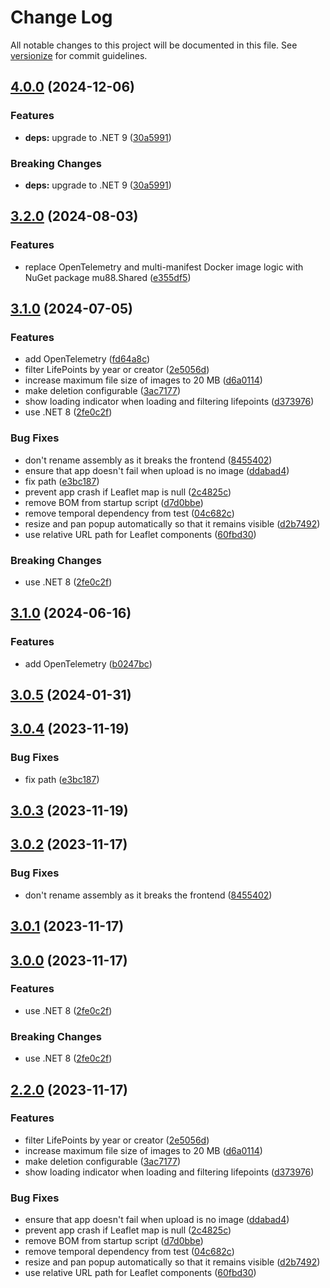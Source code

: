 # Change Log

All notable changes to this project will be documented in this file. See [versionize](https://github.com/versionize/versionize) for commit guidelines.

<a name="4.0.0"></a>
## [4.0.0](https://www.github.com/mu88/ThisIsYourLife/releases/tag/v4.0.0) (2024-12-06)

### Features

* **deps:** upgrade to .NET 9 ([30a5991](https://www.github.com/mu88/ThisIsYourLife/commit/30a59917e0d19261fe45de41c890d2894290c232))

### Breaking Changes

* **deps:** upgrade to .NET 9 ([30a5991](https://www.github.com/mu88/ThisIsYourLife/commit/30a59917e0d19261fe45de41c890d2894290c232))

<a name="3.2.0"></a>
## [3.2.0](https://www.github.com/mu88/ThisIsYourLife/releases/tag/v3.2.0) (2024-08-03)

### Features

* replace OpenTelemetry and multi-manifest Docker image logic with NuGet package mu88.Shared ([e355df5](https://www.github.com/mu88/ThisIsYourLife/commit/e355df5bbcf4e885cbd946113401bba47a2078a2))

<a name="3.1.0"></a>
## [3.1.0](https://www.github.com/mu88/ThisIsYourLife/releases/tag/v3.1.0) (2024-07-05)

### Features

* add OpenTelemetry ([fd64a8c](https://www.github.com/mu88/ThisIsYourLife/commit/fd64a8c60d83efdd9100a7d19e45b51e6c0dda34))
* filter LifePoints by year or creator ([2e5056d](https://www.github.com/mu88/ThisIsYourLife/commit/2e5056dda6f54f73f02cc37bccc5fb43af315cd4))
* increase maximum file size of images to 20 MB ([d6a0114](https://www.github.com/mu88/ThisIsYourLife/commit/d6a01149c5fc6a46a0c84bdbc07bce67a45ef117))
* make deletion configurable ([3ac7177](https://www.github.com/mu88/ThisIsYourLife/commit/3ac7177f5f633e5ff5a84c4d624a8b6ca37ddbf6))
* show loading indicator when loading and filtering lifepoints ([d373976](https://www.github.com/mu88/ThisIsYourLife/commit/d3739762bab3874db7cfe143a31a2a748192166f))
* use .NET 8 ([2fe0c2f](https://www.github.com/mu88/ThisIsYourLife/commit/2fe0c2fe18be39a569e027ca40c7b398ec82792d))

### Bug Fixes

* don't rename assembly as it breaks the frontend ([8455402](https://www.github.com/mu88/ThisIsYourLife/commit/8455402e7511f1e621a1540fcf684ad9fe8412e4))
* ensure that app doesn't fail when upload is no image ([ddabad4](https://www.github.com/mu88/ThisIsYourLife/commit/ddabad4f032a220915ac5386d056d910821cefee))
* fix path ([e3bc187](https://www.github.com/mu88/ThisIsYourLife/commit/e3bc187d92d93761318269aa3e587356fd4b6e6c))
* prevent app crash if Leaflet map is null ([2c4825c](https://www.github.com/mu88/ThisIsYourLife/commit/2c4825c32805bf9c85db7111bbcce5099c94c335))
* remove BOM from startup script ([d7d0bbe](https://www.github.com/mu88/ThisIsYourLife/commit/d7d0bbef1515bc205293a293af958b83993918a4))
* remove temporal dependency from test ([04c682c](https://www.github.com/mu88/ThisIsYourLife/commit/04c682c6169bfecce88b36a6f074ea8276c1e837))
* resize and pan popup automatically so that it remains visible ([d2b7492](https://www.github.com/mu88/ThisIsYourLife/commit/d2b74922dff90b107f81b44ed7f650ff29a0d343))
* use relative URL path for Leaflet components ([60fbd30](https://www.github.com/mu88/ThisIsYourLife/commit/60fbd30952b6e2b4174f3b3623ece2bf5847950c))

### Breaking Changes

* use .NET 8 ([2fe0c2f](https://www.github.com/mu88/ThisIsYourLife/commit/2fe0c2fe18be39a569e027ca40c7b398ec82792d))

<a name="3.1.0"></a>
## [3.1.0](https://www.github.com/mu88/ThisIsYourLife/releases/tag/v3.1.0) (2024-06-16)

### Features

* add OpenTelemetry ([b0247bc](https://www.github.com/mu88/ThisIsYourLife/commit/b0247bcab61fd0c4050429b6dd0ab61395f6a0c5))

<a name="3.0.5"></a>
## [3.0.5](https://www.github.com/mu88/ThisIsYourLife/releases/tag/v3.0.5) (2024-01-31)

<a name="3.0.4"></a>
## [3.0.4](https://www.github.com/mu88/ThisIsYourLife/releases/tag/v3.0.4) (2023-11-19)

### Bug Fixes

* fix path ([e3bc187](https://www.github.com/mu88/ThisIsYourLife/commit/e3bc187d92d93761318269aa3e587356fd4b6e6c))

<a name="3.0.3"></a>
## [3.0.3](https://www.github.com/mu88/ThisIsYourLife/releases/tag/v3.0.3) (2023-11-19)

<a name="3.0.2"></a>
## [3.0.2](https://www.github.com/mu88/ThisIsYourLife/releases/tag/v3.0.2) (2023-11-17)

### Bug Fixes

* don't rename assembly as it breaks the frontend ([8455402](https://www.github.com/mu88/ThisIsYourLife/commit/8455402e7511f1e621a1540fcf684ad9fe8412e4))

<a name="3.0.1"></a>
## [3.0.1](https://www.github.com/mu88/ThisIsYourLife/releases/tag/v3.0.1) (2023-11-17)

<a name="3.0.0"></a>
## [3.0.0](https://www.github.com/mu88/ThisIsYourLife/releases/tag/v3.0.0) (2023-11-17)

### Features

* use .NET 8 ([2fe0c2f](https://www.github.com/mu88/ThisIsYourLife/commit/2fe0c2fe18be39a569e027ca40c7b398ec82792d))

### Breaking Changes

* use .NET 8 ([2fe0c2f](https://www.github.com/mu88/ThisIsYourLife/commit/2fe0c2fe18be39a569e027ca40c7b398ec82792d))

<a name="2.2.0"></a>
## [2.2.0](https://www.github.com/mu88/ThisIsYourLife/releases/tag/v2.2.0) (2023-11-17)

### Features

* filter LifePoints by year or creator ([2e5056d](https://www.github.com/mu88/ThisIsYourLife/commit/2e5056dda6f54f73f02cc37bccc5fb43af315cd4))
* increase maximum file size of images to 20 MB ([d6a0114](https://www.github.com/mu88/ThisIsYourLife/commit/d6a01149c5fc6a46a0c84bdbc07bce67a45ef117))
* make deletion configurable ([3ac7177](https://www.github.com/mu88/ThisIsYourLife/commit/3ac7177f5f633e5ff5a84c4d624a8b6ca37ddbf6))
* show loading indicator when loading and filtering lifepoints ([d373976](https://www.github.com/mu88/ThisIsYourLife/commit/d3739762bab3874db7cfe143a31a2a748192166f))

### Bug Fixes

* ensure that app doesn't fail when upload is no image ([ddabad4](https://www.github.com/mu88/ThisIsYourLife/commit/ddabad4f032a220915ac5386d056d910821cefee))
* prevent app crash if Leaflet map is null ([2c4825c](https://www.github.com/mu88/ThisIsYourLife/commit/2c4825c32805bf9c85db7111bbcce5099c94c335))
* remove BOM from startup script ([d7d0bbe](https://www.github.com/mu88/ThisIsYourLife/commit/d7d0bbef1515bc205293a293af958b83993918a4))
* remove temporal dependency from test ([04c682c](https://www.github.com/mu88/ThisIsYourLife/commit/04c682c6169bfecce88b36a6f074ea8276c1e837))
* resize and pan popup automatically so that it remains visible ([d2b7492](https://www.github.com/mu88/ThisIsYourLife/commit/d2b74922dff90b107f81b44ed7f650ff29a0d343))
* use relative URL path for Leaflet components ([60fbd30](https://www.github.com/mu88/ThisIsYourLife/commit/60fbd30952b6e2b4174f3b3623ece2bf5847950c))

